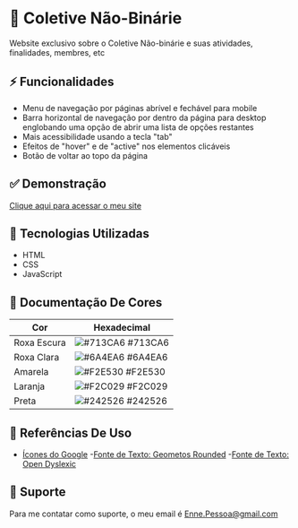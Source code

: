 # 💜 Coletive Não-Binárie
 Website exclusivo sobre o Coletive Não-binárie e suas atividades, finalidades, membres, etc


## ⚡ Funcionalidades

 - Menu de navegação por páginas abrível e fechável para mobile
 - Barra horizontal de navegação por dentro da página para desktop englobando uma opção de abrir uma lista de opções restantes
 - Mais acessibilidade usando a tecla "tab"
 - Efeitos de "hover" e de "active" nos elementos  clicáveis
 - Botão de voltar ao topo da página


## ✅ Demonstração

 [Clique aqui para acessar o meu site](https://enne-amore.github.io/coletive-nb/)


## 🚀 Tecnologias Utilizadas

 - HTML
 - CSS
 - JavaScript


## 🌈 Documentação De Cores

| Cor                 | Hexadecimal                                                             |
| ------------------- | ----------------------------------------------------------------------- |
| Roxa Escura         | ![#713CA6](https://via.placeholder.com/10/713CA6?text=+) #713CA6        |
| Roxa Clara          | ![#6A4EA6](https://via.placeholder.com/10/6A4EA6?text=+) #6A4EA6        |
| Amarela             | ![#F2E530](https://via.placeholder.com/10/F2E530?text=+) #F2E530        |
| Laranja             | ![#F2C029](https://via.placeholder.com/10/F2C029?text=+) #F2C029        |
| Preta               | ![#242526](https://via.placeholder.com/10/242526?text=+) #242526        |


## 🌟 Referências De Uso

 - [Ícones do Google](https://fonts.googleapis.com/css2?family=Material+Symbols+Outlined:opsz,wght,FILL,GRAD@20..48,100..700,0..1,-50..200)
 -[Fonte de Texto: Geometos Rounded](https://www.dafont.com/pt/geometos-rounded.font)
 -[Fonte de Texto: Open Dyslexic](https://www.dafont.com/pt/open-dyslexic.font)


## 🔧 Suporte

 Para me contatar como suporte, o meu email é Enne.Pessoa@gmail.com 

